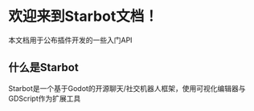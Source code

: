 # 欢迎来到Starbot文档！

本文档用于公布插件开发的一些入门API

## 什么是Starbot

Starbot是一个基于Godot的开源聊天/社交机器人框架，使用可视化编辑器与GDScript作为扩展工具